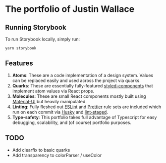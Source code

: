 # The portfolio of Justin Wallace

## Running Storybook

To run Storybook locally, simply run:

```shell
yarn storybook
```

## Features

1. **Atoms**: These are a code implementation of a design system. Values can be replaced easily and used across the
   project via quarks.
2. **Quarks**: These are essentially fully-featured [styled-components](https://styled-components.com/) that implement
   atom values via React props.
3. **Molecules**: These are small React components mostly built using [Material-UI](https://mui.com/) but heavily
   manipulated.
4. **Linting**: Fully fleshed out [ESLint](https://eslint.org/) and [Prettier](https://prettier.io) rule sets are
   included which run on each commit via [Husky](https://typicode.github.io/husky) and
   [lint-staged](https://www.npmjs.com/package/lint-staged).
5. **Type-safety**: This portfolio takes full advantage of Typescript for easy debugging, scalability, and (of course)
   portfolio purposes.

## TODO

- Add clearfix to basic quarks
- Add transparency to colorParser / useColor
